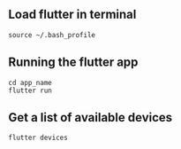 ## Load flutter in terminal

```
source ~/.bash_profile
```

## Running the flutter app
```
cd app_name
flutter run
```

## Get a list of available devices
```
flutter devices
```